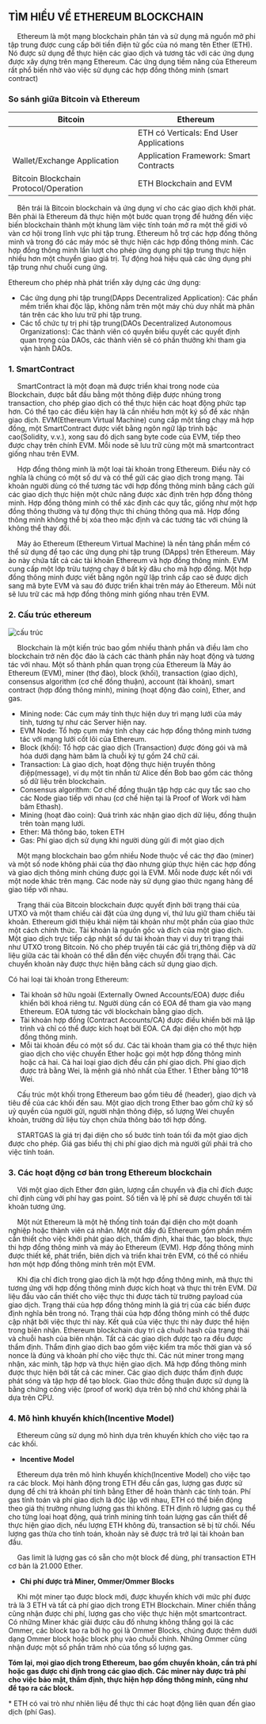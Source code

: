 ## **TÌM HIỂU VỀ ETHEREUM BLOCKCHAIN**

&emsp; Ethereum là một mạng blockchain phân tán và sử dụng mã nguồn mở phi tập trung được cung cấp bởi tiền điện tử gốc của nó mang tên Ether (ETH). Nó được sử dụng để thực hiện các giao dịch và tương tác với các ứng dụng được xây dựng trên mạng Ethereum. Các ứng dụng tiềm năng của Ethereum rất phổ biến nhờ vào việc sử dụng các hợp đồng thông minh (smart contract)

### **So sánh giữa Bitcoin và Ethereum**

|**Bitcoin**|**Ethereum**|
| ------ | ------ |
|<p></p><p></p>|ETH có Verticals: End User Applications|
|Wallet/Exchange Application|Application Framework: Smart Contracts|
|Bitcoin Blockchain Protocol/Operation |ETH Blockchain and EVM|

&emsp; Bên trái là Bitcoin blockchain và ứng dụng ví cho các giao dịch khởi phát. Bên phải là Ethereum đã thực hiện một bước quan trọng để hướng đến việc biến blockchain thành một khung làm việc tính toán mở ra một thế giới vô vàn cơ hội trong lĩnh vực phi tập trung. Ethereum hỗ trợ các hợp đồng thông minh và trong đó các máy móc sẽ thực hiện các hợp đồng thông minh. Các hợp đồng thông minh lần lượt cho phép ứng dụng phi tập trung thực hiện nhiều hơn một chuyển giao giá trị. Tự động hoá hiệu quả các ứng dụng phi tập trung như chuỗi cung ứng.

Ethereum cho phép nhà phát triển xây dựng các ứng dụng:

- Các ứng dụng phi tập trung(DApps Decentralized Application): Các phần mềm triển khai độc lập, không nằm trên một máy chủ duy nhất mà phân tán trên các kho lưu trữ phi tập trung.
- Các tổ chức tự trị phi tập trung(DAOs Decentralized Autonomous Organizations): Các thành viên có quyền biểu quyết các quyết định quan trọng của DAOs, các thành viên sẽ có phần thưởng khi tham gia vận hành DAOs.

### **1. SmartContract** 

&emsp; SmartContract là một đoạn mã được triển khai trong node của Blockchain, được bắt đầu bằng một thông điệp được nhúng trong transaction, cho phép giao dịch có thể thực hiện các hoạt động phức tạp hơn. Có thể tạo các điều kiện hay là cần nhiều hơn một ký số để xác nhận giao dịch. EVM(Ethereum Virtual Machine) cung cấp một tầng chạy mã hợp đồng, một SmartContract được viết bằng ngôn ngữ lập trình bậc cao(Solidity, v.v.), xong sau đó dịch sang byte code của EVM, tiếp theo được chạy trên chính EVM. Mỗi node sẽ lưu trữ cùng một mã smartcontract giống nhau trên EVM.

&emsp; Hợp đồng thông minh là một loại tài khoản trong Ethereum. Điều này có nghĩa là chúng có một số dư và có thể gửi các giao dịch trong mạng. Tài khoản người dùng có thể tương tác với hợp đồng thông minh bằng cách gửi các giao dịch thực hiện một chức năng được xác định trên hợp đồng thông minh. Hợp đồng thông minh có thể xác định các quy tắc, giống như một hợp đồng thông thường và tự động thực thi chúng thông qua mã. Hợp đồng thông minh không thể bị xóa theo mặc định và các tương tác với chúng là không thể thay đổi.

&emsp; Máy ảo Ethereum (Ethereum Virtual Machine) là nền tảng phần mềm có thể sử dụng để tạo các ứng dụng phi tập trung (DApps) trên Ethereum. Máy ảo này chứa tất cả các tài khoản Ethereum và hợp đồng thông minh. EVM cung cấp một lớp trừu tượng chạy ở bất kỳ đâu cho mã hợp đồng. Một hợp đồng thông minh được viết bằng ngôn ngữ lập trình cấp cao sẽ được dịch sang mã byte EVM và sau đó được triển khai trên máy ảo Ethereum. Mỗi nút sẽ lưu trữ các mã hợp đồng thông minh giống nhau trên EVM.

### **2. Cấu trúc ethereum**

![cấu trúc](https://coin68.com/wp-content/uploads/2018/09/cau-truc-blockchain-cua-ethereum-1536x652.png)

&emsp; Blockchain là một kiến ​​trúc bao gồm nhiều thành phần và điều làm cho blockchain trở nên độc đáo là cách các thành phần này hoạt động và tương tác với nhau. Một số thành phần quan trọng của Ethereum là Máy ảo Ethereum (EVM), miner (thợ đào), block (khối), transaction (giao dịch), consensus algorithm (cơ chế đồng thuận), account (tài khoản), smart contract (hợp đồng thông minh), mining (hoạt động đào coin), Ether, and gas.

- Mining node: Các cụm máy tính thực hiện duy trì mạng lưới của máy tính, tương tự như các Server hiện nay.
- EVM Node: Tổ hợp cụm máy tính chạy các hợp đồng thông minh tương tác với mạng lưới cốt lõi của Ethereum.
- Block (khối): Tổ hợp các giao dịch (Transaction) được đóng gói và mã hóa dưới dạng hàm băm là chuỗi ký tự gồm 24 chữ cái.
- Transaction: Là giao dịch, hoạt động thực hiện truyền thông điệp(message), ví dụ một tin nhắn từ Alice đến Bob bao gồm các thông số dữ liệu trên blockchain.
- Consensus algorithm: Cơ chế đồng thuận tập hợp các quy tắc sao cho các Node giao tiếp với nhau (cơ chế hiện tại là Proof of Work với hàm băm Ethash).
- Mining (hoạt đào coin): Quá trình xác nhận giao dịch dữ liệu, đồng thuận trên toàn mạng lưới.
- Ether: Mã thông báo, token ETH
- Gas: Phí giao dịch sử dụng khi người dùng gửi đi một giao dịch

&emsp; Một mạng blockchain bao gồm nhiều Node thuộc về các thợ đào (miner) và một số node không phải của thợ đào nhưng giúp thực hiện các hợp đồng và giao dịch thông minh chúng được gọi là EVM. Mỗi node được kết nối với một node khác trên mạng. Các node này sử dụng giao thức ngang hàng để giao tiếp với nhau.

&emsp; Trạng thái của Bitcoin blockchain được quyết định bởi trạng thái của UTXO và một tham chiếu cài đặt của ứng dụng ví, thứ lưu giữ tham chiếu tài khoản. Ethereum giới thiệu khái niệm tài khoản như một phần của giao thức một cách chính thức. Tài khoản là nguồn gốc và đích của một giao dịch. Một giao dịch trực tiếp cập nhật số dư tài khoản thay vì duy trì trạng thái như UTXO trong Bitcoin. Nó cho phép truyền tải các giá trị,thông điệp và dữ liệu giữa các tài khoản có thể dẫn đến việc chuyển đổi trạng thái. Các chuyển khoản này được thực hiện bằng cách sử dụng giao dịch.

Có hai loại tài khoản trong Ethereum:

- Tài khoản sở hữu ngoài (Externally Owned Accounts/EOA) được điều khiển bởi khoá riêng tư. Người dùng cần có EOA để tham gia vào mạng Ethereum. EOA tương tác với blockchain bằng giao dịch.
- Tài khoản hợp đồng (Contract Accounts/CA) được điều khiển bởi mã lập trình và chỉ có thể được kích hoạt bởi EOA. CA đại diện cho một hợp đồng thông minh.
- Mỗi tài khoản đều có một số dư. Các tài khoản tham gia có thể thực hiện giao dịch cho việc chuyển Ether hoặc gọi một hợp đồng thông minh hoặc cả hai. Cả hai loại giao dịch đều cần phí giao dịch. Phí giao dịch được trả bằng Wei, là mệnh giá nhỏ nhất của Ether. 1 Ether bằng 10^18 Wei.

&emsp; Cấu trúc một khối trong Ethereum bao gồm tiêu đề (header), giao dịch và tiêu đề của các khối đến sau. Một giao dịch trong Ether bao gồm chữ ký số uỷ quyền của người gửi, người nhận thông điệp, số lượng Wei chuyển khoản, trường dữ liệu tùy chọn chứa thông báo tới hợp đồng.

&emsp; STARTGAS là giá trị đại diện cho số bước tính toán tối đa một giao dịch được cho phép. Giá gas biểu thị chi phí giao dịch mà người gửi phải trả cho việc tính toán.

### **3. Các hoạt động cơ bản trong Ethereum blockchain**

&emsp; Với một giao dịch Ether đơn giản, lượng cần chuyển và địa chỉ đích được chỉ định cùng với phí hay gas point. Số tiền và lệ phí sẽ được chuyển tới tài khoản tương ứng.

&emsp; Một nút Ethereum là một hệ thống tính toán đại diện cho một doanh nghiệp hoặc thành viên cá nhân. Một nút đầy đủ Ethereum gồm phần mềm cần thiết cho việc khởi phát giao dịch, thẩm định, khai thác, tạo block, thực thi hợp đồng thông minh và máy ảo Ethereum (EVM). Hợp đồng thông minh được thiết kế, phát triển, biên dịch và triển khai trên EVM, có thể có nhiều hơn một hợp đồng thông minh trên một EVM.

&emsp; Khi địa chỉ đích trong giao dịch là một hợp đồng thông minh, mã thực thi tương ứng với hợp đồng thông minh được kích hoạt và thực thi trên EVM. Dữ liệu đầu vào cần thiết cho việc thực thi được tách từ trường payload của giao dịch. Trạng thái của hợp đồng thông minh là giá trị của các biến được định nghĩa bên trong nó. Trạng thái của hợp đồng thông minh có thể được cập nhật bởi việc thực thi này. Kết quả của việc thực thi này được thể hiện trong biên nhận. Ethereum blockchain duy trì cả chuỗi hash của trạng thái và chuỗi hash của biên nhận. Tất cả các giao dịch được tạo ra đều được thẩm định. Thẩm định giao dịch bao gồm việc kiểm tra mốc thời gian và số nonce là đúng và khoản phí cho việc thực thi. Các nút miner trong mạng nhận, xác minh, tập hợp và thực hiện giao dịch. Mã hợp đồng thông minh được thực hiện bởi tất cả các miner. Các giao dịch được thẩm định được phát sóng và tập hợp để tạo block. Giao thức đồng thuận được sử dụng là bằng chứng công việc (proof of work) dựa trên bộ nhớ chứ không phải là dựa trên CPU.

### **4. Mô hình khuyến khích(Incentive Model)**

&emsp; Ethereum cũng sử dụng mô hình dựa trên khuyến khích cho việc tạo ra các khối.

- **Incentive Model** 

&emsp; Ethereum dựa trên mô hình khuyến khích(Incentive Model) cho việc tạo ra các block. Mọi hành động trong ETH đều cần gas, lượng gas được sử dụng để chi trả khoản phí tính bằng Ether để hoàn thành các tính toán. Phí gas tính toán và phí giao dịch là độc lập với nhau, ETH có thể biến động theo giá thị trường nhưng lượng gas thì không. ETH định rõ lượng gas cụ thể cho từng loại hoạt động, quá trình mining tính toán lượng gas cần thiết để thực hiện giao dịch, nếu lượng ETH không đủ, transaction sẽ bị từ chối. Nếu lượng gas thừa cho tính toán, khoản này sẽ được trả trở lại tài khoản ban đầu.

&emsp; Gas limit là lượng gas có sẵn cho một block để dùng, phí transaction ETH cơ bản là 21.000 Ether.

- **Chi phí được trả Miner, Ommer/Ommer Blocks**

&emsp; Khi một miner tạo được block mới, được khuyến khích với mức phí được trả là 3 ETH và tất cả phí giao dịch trong ETH Blockchain. Miner chiến thắng cũng nhận được chi phí, lượng gas cho việc thực hiện một smartcontract. Có những Miner khác giải được câu đố nhưng không thắng gọi là các Ommer, các block tạo ra bởi họ gọi là Ommer Blocks, chúng được thêm dưới dạng Ommer block hoặc block phụ vào chuỗi chính. Những Ommer cũng nhận được một số phần trăm nhỏ của tổng số lượng gas.

**Tóm lại, mọi giao dịch trong Ethereum, bao gồm chuyển khoản, cần trả phí hoặc gas được chỉ định trong các giao dịch. Các miner này được trả phí cho việc bảo mật, thẩm định, thực hiện hợp đồng thông minh, cũng như để tạo ra các block.**


\* ETH có vai trò như nhiên liệu để thực thi các hoạt động liên quan đến giao dịch (phí Gas).






